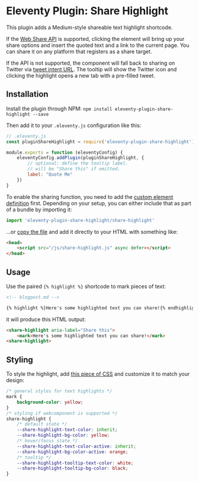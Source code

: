 # Eleventy Plugin: Share Highlight

This plugin adds a Medium-style shareable text highlight shortcode.

If the [Web Share API](https://developer.mozilla.org/en-US/docs/Web/API/Navigator/share) is supported, clicking the element will bring up your share options and insert the quoted text and a link to the current page. You can share it on any platform that registers as a share target.

If the API is not supported, the component will fall back to sharing on Twitter via [tweet intent URL](https://developer.twitter.com/en/docs/twitter-for-websites/tweet-button/guides/web-intent). The tooltip will show the Twitter icon and clicking the highlight opens a new tab with a pre-filled tweet.

## Installation

Install the plugin through NPM: `npm install eleventy-plugin-share-highlight --save`

Then add it to your `.eleventy.js` configuration like this:

```js
// .eleventy.js
const pluginShareHighlight = require('eleventy-plugin-share-highlight');

module.exports = function (eleventyConfig) {
    eleventyConfig.addPlugin(pluginShareHighlight, {
        // optional: define the tooltip label.
        // will be "Share this" if omitted.
        label: "Quote Me"
    })
}
```

To enable the sharing function, you need to add the [custom element definition](https://github.com/maxboeck/eleventy-plugin-share-highlight/blob/main/share-highlight.js) first. Depending on your setup, you can either include that as part of a bundle by importing it:

```js
import 'eleventy-plugin-share-highlight/share-highlight'
```

...or [copy the file](https://github.com/maxboeck/eleventy-plugin-share-highlight/blob/main/share-highlight.js) and add it directly to your HTML with something like:

```html
<head>
    <script src="/js/share-highlight.js" async defer></script>
</head>
```

## Usage

Use the paired `{% highlight %}` shortcode to mark pieces of text:

```md
<!-- blogpost.md -->

{% highlight %}Here's some highlighted text you can share!{% endhighlight %}
```

it will produce this HTML output:

```html
<share-highlight aria-label="Share this">
    <mark>Here's some highlighted text you can share!</mark>
<share-highlight>
```

## Styling

To style the highlight, add [this piece of CSS](https://github.com/maxboeck/eleventy-plugin-share-highlight/blob/main/styles.css) and customize it to match your design:

```css
/* general styles for text highlights */
mark {
    background-color: yellow;
}
/* styling if webcomponent is supported */
share-highlight {
    /* default state */
    --share-highlight-text-color: inherit;
    --share-highlight-bg-color: yellow;
    /* hover/focus state */
    --share-highlight-text-color-active: inherit;
    --share-highlight-bg-color-active: orange;
    /* tooltip */
    --share-highlight-tooltip-text-color: white;
    --share-highlight-tooltip-bg-color: black;
}
```